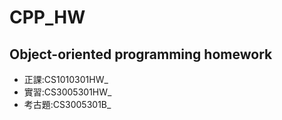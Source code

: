 # CPP_HW
## Object-oriented programming homework
- 正課:CS1010301HW_
- 實習:CS3005301HW_
- 考古題:CS3005301B_<br>
